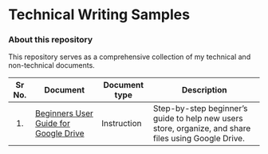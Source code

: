 # Technical Writing Samples
### About this repository
This repository serves as a comprehensive collection of my technical and non-technical documents. 

| Sr No. | Document | Document type | Description |
|:------:|---|---|---|
| <p align="center">1.</p> | [Beginners User Guide for Google Drive](https://github.com/Suhas-Kadhane/TechWritingSamples/wiki/Beginner%E2%80%99s-User-Guide-for-Google-Drive) | Instruction | Step-by-step beginner’s guide to help new users store, organize, and share files using Google Drive. |

